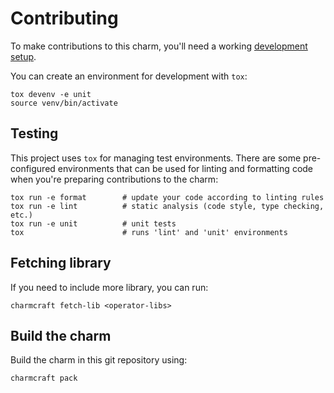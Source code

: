 # Contributing

To make contributions to this charm, you'll need a working [development setup](https://juju.is/docs/sdk/dev-setup).

You can create an environment for development with `tox`:

```shell
tox devenv -e unit
source venv/bin/activate
```

## Testing

This project uses `tox` for managing test environments. There are some pre-configured environments
that can be used for linting and formatting code when you're preparing contributions to the charm:

```shell
tox run -e format        # update your code according to linting rules
tox run -e lint          # static analysis (code style, type checking, etc.)
tox run -e unit          # unit tests
tox                      # runs 'lint' and 'unit' environments
```

## Fetching library

If you need to include more library, you can run:

```shell
charmcraft fetch-lib <operator-libs>
```

## Build the charm

Build the charm in this git repository using:

```shell
charmcraft pack
```


